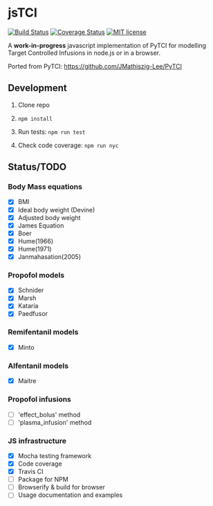 # jsTCI

[![Build Status](https://travis-ci.org/jplomas/jsTCI.svg?branch=master)](https://travis-ci.org/jplomas/jsTCI)
[![Coverage Status](https://coveralls.io/repos/github/jplomas/jsTCI/badge.svg?branch=master)](https://coveralls.io/github/jplomas/jsTCI?branch=master)
[![MIT license](https://img.shields.io/badge/license-MIT-green.svg)](https://github.com/jplomas/jsTCI/blob/master/LICENSE)

A **work-in-progress** javascript implementation of PyTCI for modelling
Target Controlled Infusions in node.js or in a browser.

Ported from PyTCI: https://github.com/JMathiszig-Lee/PyTCI

## Development

1. Clone repo

2. `npm install`

3. Run tests: `npm run test`

4. Check code coverage: `npm run nyc`

## Status/TODO

### Body Mass equations

- [X] BMI
- [X] Ideal body weight (Devine)
- [X] Adjusted body weight
- [X] James Equation
- [X] Boer
- [X] Hume(1966)
- [X] Hume(1971)
- [X] Janmahasation(2005)

### Propofol models

- [X] Schnider
- [X] Marsh
- [X] Kataria
- [X] Paedfusor

### Remifentanil models

- [X] Minto

### Alfentanil models

- [X] Maitre

### Propofol infusions

- [ ] 'effect_bolus' method
- [ ] 'plasma_infusion' method

### JS infrastructure

- [X] Mocha testing framework
- [X] Code coverage
- [X] Travis CI
- [ ] Package for NPM
- [ ] Browserify & build for browser
- [ ] Usage documentation and examples
